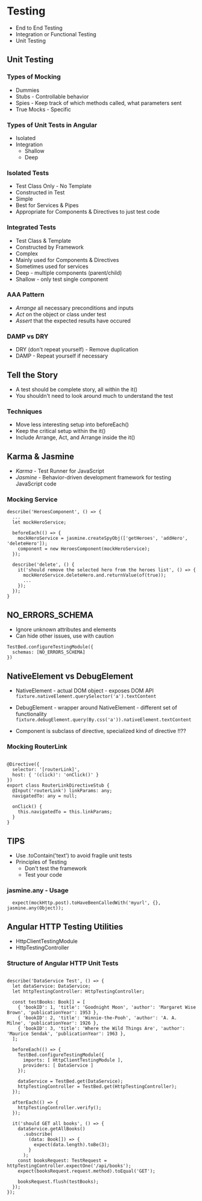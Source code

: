 # Testing

- End to End Testing
- Integration or Functional Testing
- Unit Testing

## Unit Testing

### Types of Mocking

- Dummies
- Stubs - Controllable behavior
- Spies - Keep track of which methods called, what parameters sent
- True Mocks - Specific

### Types of Unit Tests in Angular

- Isolated
- Integration
  - Shallow
  - Deep

### Isolated Tests

- Test Class Only - No Template
- Constructed in Test
- Simple
- Best for Services & Pipes
- Appropriate for Components & Directives to just test code

### Integrated Tests

- Test Class & Template
- Constructed by Framework
- Complex
- Mainly used for Components & Directives
- Sometimes used for services
- Deep - multiple components (parent/child)
- Shallow - only test single component

### AAA Pattern

- _Arrange_ all necessary preconditions and inputs
- _Act_ on the object or class under test
- _Assert_ that the expected results have occured

### DAMP vs DRY

- DRY (don't repeat yourself) - Remove duplication
- DAMP - Repeat yourself if necessary

## Tell the Story

- A test should be complete story, all within the it()
- You shouldn't need to look around much to understand the test

### Techniques

- Move less interesting setup into beforeEach()
- Keep the critical setup within the it()
- Include Arrange, Act, and Arrange inside the it()

## Karma & Jasmine

- _Karma_ - Test Runner for JavaScript
- _Jasmine_ - Behavior-driven development framework for testing JavaScript code

### Mocking Service

```
describe('HeroesComponent', () => {
  ...
  let mockHeroService;

  beforeEach(() => {
    mockHeroService = jasmine.createSpyObj(['getHeroes', 'addHero', 'deleteHero']);
    component = new HeroesComponent(mockHeroService);
  });

  describe('delete', () {
    it('should remove the selected hero from the heroes list', () => {
      mockHeroService.deleteHero.and.returnValue(of(true));
      ...
    });
  });
}
```

## NO_ERRORS_SCHEMA

- Ignore unknown attributes and elements
- Can hide other issues, use with caution

```
TestBed.configureTestingModule({
  schemas: [NO_ERRORS_SCHEMA]
})
```

## NativeElement vs DebugElement

- NativeElement - actual DOM object - exposes DOM API
  `fixture.nativeElement.querySelector('a').textContent`

- DebugElement - wrapper around NativeElement - different set of functionality
  `fixture.debugElement.query(By.css('a')).nativeElement.textContent`

- Component is subclass of directive, specialized kind of directive !!??

### Mocking RouterLink

```

@Directive({
  selector: '[routerLink]',
  host: { '(click)': 'onClick()' }
})
export class RouterLinkDirectiveStub {
  @Input('routerLink') linkParams: any;
  navigatedTo: any = null;

  onClick() {
    this.navigatedTo = this.linkParams;
  }
}

```

## TIPS

- Use .toContain('text') to avoid fragile unit tests
- Principles of Testing
  - Don't test the framework
  - Test your code

### jasmine.any - Usage

```
  expect(mockHttp.post).toHaveBeenCalledWith('myurl', {}, jasmine.any(Object));
```

## Angular HTTP Testing Utilities

- HttpClientTestingModule
- HttpTestingController

### Structure of Angular HTTP Unit Tests

```

describe('DataService Test', () => {
  let dataService: DataService;
  let httpTestingController: HttpTestingController;

  const testBooks: Book[] = [
    { 'bookID': 1, 'title': 'Goodnight Moon', 'author': 'Margaret Wise Brown', 'publicationYear': 1953 },
    { 'bookID': 2, 'title': 'Winnie-the-Pooh', 'author': 'A. A. Milne', 'publicationYear': 1926 },
    { 'bookID': 3, 'title': 'Where the Wild Things Are', 'author': 'Maurice Sendak', 'publicationYear': 1963 },
  ];

  beforeEach(() => {
    TestBed.configureTestingModule({
      imports: [ HttpClientTestingModule ],
      providers: [ DataService ]
    });

    dataService = TestBed.get(DataService);
    httpTestingController = TestBed.get(HttpTestingController);
  });

  afterEach(() => {
    httpTestingController.verify();
  });

  it('should GET all books', () => {
    dataService.getAllBooks()
      .subscribe(
        (data: Book[]) => {
          expect(data.length).toBe(3);
        }
      );
    const booksRequest: TestRequest = httpTestingController.expectOne('/api/books');
    expect(booksRequest.request.method).toEqual('GET');

    booksRequest.flush(testBooks);
  });
});
```

